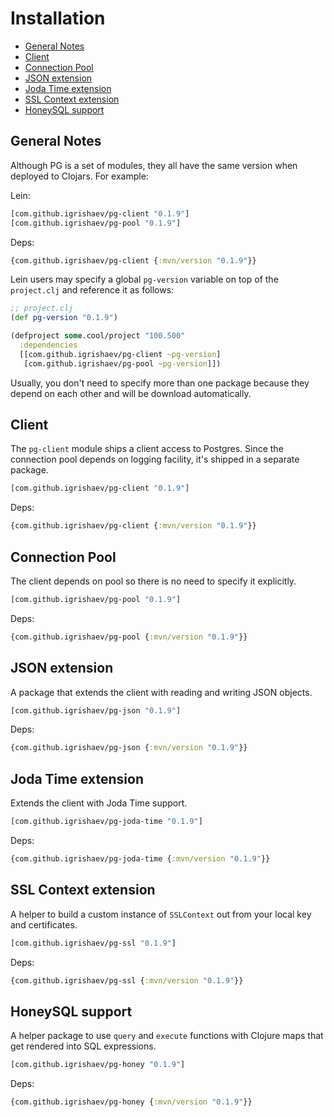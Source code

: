 # Installation

<!-- toc -->

- [General Notes](#general-notes)
- [Client](#client)
- [Connection Pool](#connection-pool)
- [JSON extension](#json-extension)
- [Joda Time extension](#joda-time-extension)
- [SSL Context extension](#ssl-context-extension)
- [HoneySQL support](#honeysql-support)

<!-- tocstop -->

## General Notes

Although PG is a set of modules, they all have the same version when deployed to
Clojars. For example:

Lein:

~~~clojure
[com.github.igrishaev/pg-client "0.1.9"]
[com.github.igrishaev/pg-pool "0.1.9"]
~~~

Deps:

~~~clojure
{com.github.igrishaev/pg-client {:mvn/version "0.1.9"}}
~~~

Lein users may specify a global `pg-version` variable on top of the
`project.clj` and reference it as follows:

~~~clojure
;; project.clj
(def pg-version "0.1.9")

(defproject some.cool/project "100.500"
  :dependencies
  [[com.github.igrishaev/pg-client ~pg-version]
   [com.github.igrishaev/pg-pool ~pg-version]])
~~~

Usually, you don't need to specify more than one package because they depend on
each other and will be download automatically.

## Client

The `pg-client` module ships a client access to Postgres. Since the connection
pool depends on logging facility, it's shipped in a separate package.

~~~clojure
[com.github.igrishaev/pg-client "0.1.9"]
~~~

Deps:

~~~clojure
{com.github.igrishaev/pg-client {:mvn/version "0.1.9"}}
~~~

## Connection Pool

The client depends on pool so there is no need to specify it explicitly.

~~~clojure
[com.github.igrishaev/pg-pool "0.1.9"]
~~~

Deps:

~~~clojure
{com.github.igrishaev/pg-pool {:mvn/version "0.1.9"}}
~~~

## JSON extension

A package that extends the client with reading and writing JSON objects.

~~~clojure
[com.github.igrishaev/pg-json "0.1.9"]
~~~

Deps:

~~~clojure
{com.github.igrishaev/pg-json {:mvn/version "0.1.9"}}
~~~

## Joda Time extension

Extends the client with Joda Time support.

~~~clojure
[com.github.igrishaev/pg-joda-time "0.1.9"]
~~~

Deps:

~~~clojure
{com.github.igrishaev/pg-joda-time {:mvn/version "0.1.9"}}
~~~

## SSL Context extension

A helper to build a custom instance of `SSLContext` out from your local key and
certificates.

~~~clojure
[com.github.igrishaev/pg-ssl "0.1.9"]
~~~

Deps:

~~~clojure
{com.github.igrishaev/pg-ssl {:mvn/version "0.1.9"}}
~~~

## HoneySQL support

A helper package to use `query` and `execute` functions with Clojure maps that
get rendered into SQL expressions.

~~~clojure
[com.github.igrishaev/pg-honey "0.1.9"]
~~~

Deps:

~~~clojure
{com.github.igrishaev/pg-honey {:mvn/version "0.1.9"}}
~~~
